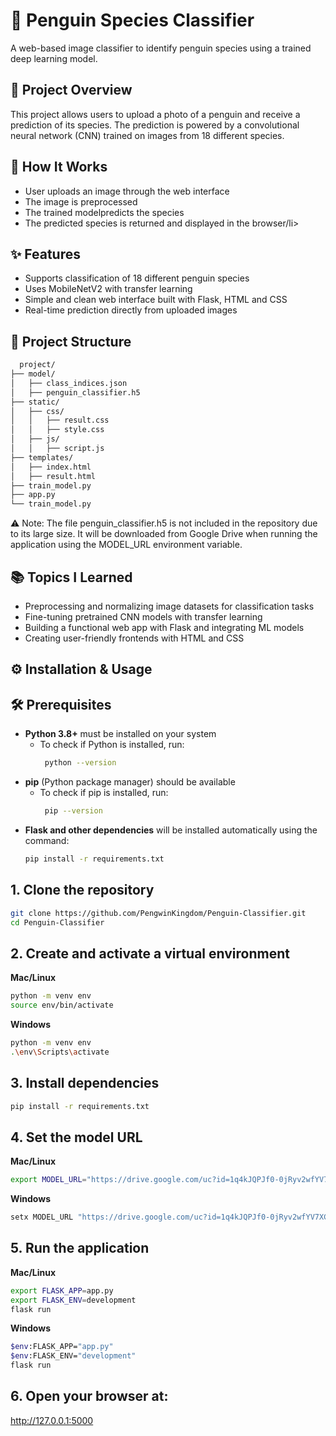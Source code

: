 
<h1>🐧 Penguin Species Classifier</h1>
<p>A web-based image classifier to identify penguin species using a trained deep learning model.</p>

<h2>📌 Project Overview</h2>
<p>This project allows users to upload a photo of a penguin and receive a prediction of its species. The prediction is powered by a convolutional neural network (CNN) trained on images from 18 different species. </p>

<h2>🤔 How It Works</h2>
<ul>
  <li>User uploads an image through the web interface</li>
  <li>The image is preprocessed</li>
  <li>The trained modelpredicts the species</li>
  <li>The predicted species is returned and displayed in the browser/li>
</ul>

<h2>✨ Features</h2>
<ul>
  <li>Supports classification of 18 different penguin species</li>
  <li>Uses MobileNetV2 with transfer learning </li>
  <li>Simple and clean web interface built with Flask, HTML and CSS</li>
  <li>Real-time prediction directly from uploaded images</li>
</ul>

## 📁 Project Structure
```bash
  project/
├── model/
│   ├── class_indices.json
│   ├── penguin_classifier.h5
├── static/
│   ├── css/
│   │   ├── result.css
│   │   ├── style.css
│   ├── js/
│   │   ├── script.js
├── templates/
│   ├── index.html
│   ├── result.html
├── train_model.py
├── app.py
└── train_model.py
```
⚠️ Note: The file penguin_classifier.h5 is not included in the repository due to its large size.
It will be downloaded from Google Drive when running the application using the MODEL_URL environment variable.

<h2>📚 Topics I Learned</h2>
<ul>
  <li>Preprocessing and normalizing image datasets for classification tasks</li>
  <li>Fine-tuning pretrained CNN models with transfer learning</li>
  <li>Building a functional web app with Flask and integrating ML models</li>
  <li>Creating user-friendly frontends with HTML and CSS</li>
</ul>

## ⚙️ Installation & Usage

## 🛠️ Prerequisites

- **Python 3.8+** must be installed on your system
    - To check if Python is installed, run:
      ```bash
       python --version
      ```
- **pip** (Python package manager) should be available
  - To check if pip is installed, run:
      ```bash
       pip --version
      ```
- **Flask and other dependencies** will be installed automatically using the command:
  ```bash
  pip install -r requirements.txt
  ```

## 1. Clone the repository
   ```bash
   git clone https://github.com/PengwinKingdom/Penguin-Classifier.git
   cd Penguin-Classifier
   ```

## 2. Create and activate a virtual environment
   **Mac/Linux**
   ```bash
   python -m venv env
   source env/bin/activate
   ```
   **Windows**
   ```bash
   python -m venv env
   .\env\Scripts\activate
   ```
   
## 3. Install dependencies
   ```bash
   pip install -r requirements.txt
   ```
   
## 4. Set the model URL
   **Mac/Linux**
   ```bash
   export MODEL_URL="https://drive.google.com/uc?id=1q4kJQPJf0-0jRyv2wfYV7XCjMxYLX-OT"
   ```
   **Windows**
   ```bash
   setx MODEL_URL "https://drive.google.com/uc?id=1q4kJQPJf0-0jRyv2wfYV7XCjMxYLX-OT"
   ```
   
## 5. Run the application
   **Mac/Linux**
   ```bash
   export FLASK_APP=app.py
   export FLASK_ENV=development
   flask run
   ```
   **Windows**
   ```bash
   $env:FLASK_APP="app.py"
   $env:FLASK_ENV="development"
   flask run
   ```

## 6. Open your browser at:
   http://127.0.0.1:5000
   
   

